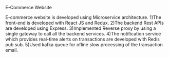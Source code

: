 E-Commerce Website

E-commerce website is developed using Microservice architecture. 
1)The front-end is developed with React JS and Redux.
2)The backend Rest APIs are developed using Express.
3)Implemented Reverse proxy by using a single gateway to call all the backend services. 
4)The notification service which provides real-time alerts on transactions are developed with Redis pub sub.
5)Used kafka queue for ofline slow processing of the transaction email. 
